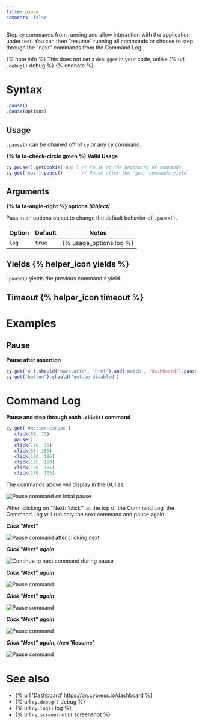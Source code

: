 ```yaml
---
title: pause
comments: false
---
```


Stop `cy` commands from running and allow interaction with the application under test. You can then "resume" running all commands or choose to step through the "next" commands from the Command Log.

{% note info %}
This does not set a `debugger` in your code, unlike {% url `.debug()` debug %}
{% endnote %}

# Syntax

```javascript
.pause()
.pause(options)
```

## Usage

`.pause()` can be chained off of `cy` or any cy command.

**{% fa fa-check-circle green %} Valid Usage**

```javascript
cy.pause().getCookie('app') // Pause at the beginning of commands
cy.get('nav').pause()       // Pause after the 'get' commands yield
```

## Arguments

**{% fa fa-angle-right %} options**  ***(Object)***

Pass in an options object to change the default behavior of `.pause()`.

Option | Default | Notes
--- | --- | ---
`log` | `true` | {% usage_options log %}

## Yields {% helper_icon yields %}

`.pause()` yields the previous command's yield.

## Timeout {% helper_icon timeout %}

# Examples

## Pause

**Pause after assertion**

```javascript
cy.get('a').should('have.attr', 'href').and('match', /dashboard/).pause()
cy.get('button').should('not.be.disabled')
```

# Command Log

**Pause and step through each `.click()` command**

```javascript
cy.get('#action-canvas')
  .click(80, 75)
  .pause()
  .click(170, 75)
  .click(80, 165)
  .click(100, 185)
  .click(125, 190)
  .click(150, 185)
  .click(170, 165)
```

The commands above will display in the GUI as:

![Pause command on intial pause](/img/api/pause/initial-pause-in-gui-highlights-the-pause-command.png)

When clicking on "Next: 'click'" at the top of the Command Log, the Command Log will run only the next command and pause again.

***Click "Next"***

![Pause command after clicking next](/img/api/pause/next-goes-on-to-next-command-during-pause.png)

***Click "Next" again***

![Continue to next command during pause](/img/api/pause/continue-in-pause-command-just-like-debugger.png)

***Click "Next" again***

![Pause command](/img/api/pause/pause-goes-to-show-next-click.png)

***Click "Next" again***

![Pause command](/img/api/pause/clicking-on-canvas-continues-as-we-click-next.png)

***Click "Next" again***

![Pause command](/img/api/pause/last-next-click-before-out-test-is-finished.png)

***Click "Next" again, then 'Resume'***

![Pause command](/img/api/pause/next-then-resume-shows-our-test-has-ended.png)

# See also

- {% url 'Dashboard' https://on.cypress.io/dashboard %}
- {% url `cy.debug()` debug %}
- {% url `cy.log()` log %}
- {% url `cy.screenshot()` screenshot %}
